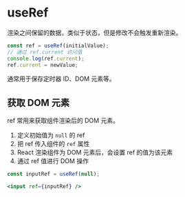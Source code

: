 # useRef

渲染之间保留的数据，类似于状态，但是修改不会触发重新渲染。

```js
const ref = useRef(initialValue);
// 通过 ref.current 访问值
console.log(ref.current);
ref.current = newValue;
```

通常用于保存定时器 ID、DOM 元素等。

## 获取 DOM 元素

ref 常用来获取组件渲染后的 DOM 元素。

1. 定义初始值为 `null` 的 ref
2. 把 ref 传入组件的 `ref` 属性
3. React 渲染组件为 DOM 元素后，会设置 ref 的值为该元素
4. 通过 ref 值进行 DOM 操作

```js
const inputRef = useRef(null);
```

```jsx
<input ref={inputRef} />
```
